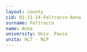 ```yaml
---
layout: county 
cid: 01-11-14-Feltracco-Anna
surname: Feltracco
name: Anna
university: Univ. Pavia
unita: HLT - NLP
---
```

